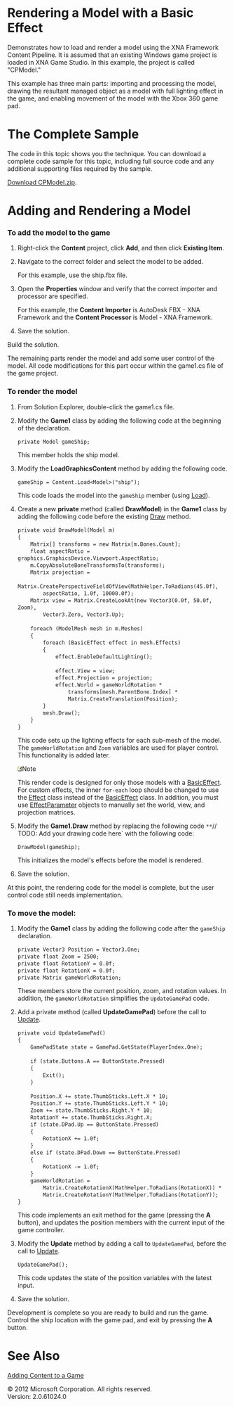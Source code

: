 ﻿

# Rendering a Model with a Basic Effect

Demonstrates how to load and render a model using the XNA Framework Content Pipeline. It is assumed that an existing Windows game project is loaded in XNA Game Studio. In this example, the project is called "CPModel."

This example has three main parts: importing and processing the model, drawing the resultant managed object as a model with full lighting effect in the game, and enabling movement of the model with the Xbox 360 game pad.

# The Complete Sample

The code in this topic shows you the technique. You can download a complete code sample for this topic, including full source code and any additional supporting files required by the sample.

[Download CPModel.zip](http://go.microsoft.com/fwlink/?LinkId=258692).

# Adding and Rendering a Model

### To add the model to the game

1.  Right-click the **Content** project, click **Add**, and then click **Existing Item**.
2.  Navigate to the correct folder and select the model to be added.
    
    For this example, use the ship.fbx file.
    
3.  Open the **Properties** window and verify that the correct importer and processor are specified.
    
    For this example, the **Content Importer** is AutoDesk FBX - XNA Framework and the **Content Processor** is Model - XNA Framework.
    
4.  Save the solution.

Build the solution.

The remaining parts render the model and add some user control of the model. All code modifications for this part occur within the game1.cs file of the game project.

### To render the model

1.  From Solution Explorer, double-click the game1.cs file.
2.  Modify the **Game1** class by adding the following code at the beginning of the declaration.
    
    ```
    private Model gameShip;
    ```
                        
    
    This member holds the ship model.
    
3.  Modify the **LoadGraphicsContent** method by adding the following code.
    
    ```
    gameShip = Content.Load<Model>("ship");
    ```
                        
    
    This code loads the model into the `gameShip` member (using [Load](M_Microsoft_Xna_Framework_Content_ContentManager_Load``1.md)).
    
4.  Create a new **private** method (called **DrawModel**) in the **Game1** class by adding the following code before the existing [Draw](M_Microsoft_Xna_Framework_Game_Draw.md) method.
    
    ```
    private void DrawModel(Model m)
    {
        Matrix[] transforms = new Matrix[m.Bones.Count];
        float aspectRatio = graphics.GraphicsDevice.Viewport.AspectRatio;
        m.CopyAbsoluteBoneTransformsTo(transforms);
        Matrix projection =
            Matrix.CreatePerspectiveFieldOfView(MathHelper.ToRadians(45.0f),
            aspectRatio, 1.0f, 10000.0f);
        Matrix view = Matrix.CreateLookAt(new Vector3(0.0f, 50.0f, Zoom),
            Vector3.Zero, Vector3.Up);
    
        foreach (ModelMesh mesh in m.Meshes)
        {
            foreach (BasicEffect effect in mesh.Effects)
            {
                effect.EnableDefaultLighting();
    
                effect.View = view;
                effect.Projection = projection;
                effect.World = gameWorldRotation *
                    transforms[mesh.ParentBone.Index] *
                    Matrix.CreateTranslation(Position);
            }
            mesh.Draw();
        }
    }
    ```
    
    This code sets up the lighting effects for each sub-mesh of the model. The `gameWorldRotation` and `Zoom` variables are used for player control. This functionality is added later.
    
    ![](note.gif)Note
    
    This render code is designed for only those models with a [BasicEffect](T_Microsoft_Xna_Framework_Graphics_BasicEffect.md). For custom effects, the inner `for-each` loop should be changed to use the [Effect](T_Microsoft_Xna_Framework_Graphics_Effect.md) class instead of the [BasicEffect](T_Microsoft_Xna_Framework_Graphics_BasicEffect.md) class. In addition, you must use [EffectParameter](T_Microsoft_Xna_Framework_Graphics_EffectParameter.md) objects to manually set the world, view, and projection matrices.
    
5.  Modify the **Game1.Draw** method by replacing the following code `**`// TODO: Add your drawing code here` with the following code:
    ```
    DrawModel(gameShip);
    ```
    This initializes the model's effects before the model is rendered.
    
6.  Save the solution.

At this point, the rendering code for the model is complete, but the user control code still needs implementation.

### To move the model:

1.  Modify the **Game1** class by adding the following code after the `gameShip` declaration.
    
    ```
    private Vector3 Position = Vector3.One;
    private float Zoom = 2500;
    private float RotationY = 0.0f;
    private float RotationX = 0.0f;
    private Matrix gameWorldRotation;
    ```
                        
    
    These members store the current position, zoom, and rotation values. In addition, the `gameWorldRotation` simplifies the `UpdateGamePad` code.
    
2.  Add a private method (called **UpdateGamePad**) before the call to [Update](M_Microsoft_Xna_Framework_Game_Update.md).
    
    ```
    private void UpdateGamePad()
    {
        GamePadState state = GamePad.GetState(PlayerIndex.One);
    
        if (state.Buttons.A == ButtonState.Pressed)
        {
            Exit();
        }
    
        Position.X += state.ThumbSticks.Left.X * 10;
        Position.Y += state.ThumbSticks.Left.Y * 10;
        Zoom += state.ThumbSticks.Right.Y * 10;
        RotationY += state.ThumbSticks.Right.X;
        if (state.DPad.Up == ButtonState.Pressed)
        {
            RotationX += 1.0f;
        }
        else if (state.DPad.Down == ButtonState.Pressed)
        {
            RotationX -= 1.0f;
        }
        gameWorldRotation =
            Matrix.CreateRotationX(MathHelper.ToRadians(RotationX)) *
            Matrix.CreateRotationY(MathHelper.ToRadians(RotationY));
    }
    ```
    
    This code implements an exit method for the game (pressing the **A** button), and updates the position members with the current input of the game controller.
    
3.  Modify the **Update** method by adding a call to `UpdateGamePad`, before the call to [Update](M_Microsoft_Xna_Framework_Game_Update.md).
    
    ```
    UpdateGamePad();
    ```
    
    This code updates the state of the position variables with the latest input.
    
4.  Save the solution.

Development is complete so you are ready to build and run the game. Control the ship location with the game pad, and exit by pressing the **A** button.

# See Also

[Adding Content to a Game](CP_TopLevel.md)  

© 2012 Microsoft Corporation. All rights reserved.  
Version: 2.0.61024.0